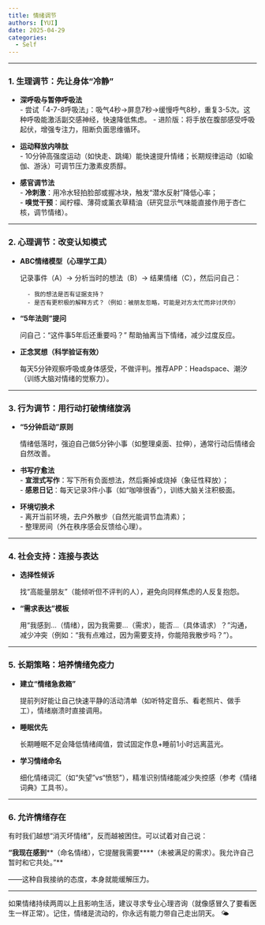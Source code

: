 ```yaml
---
title: 情绪调节
authors: [YUI]
date: 2025-04-29
categories:
  - Self
---
```



----



### **1. 生理调节：先让身体“冷静”**

- **深呼吸与暂停呼吸法**  
        - 尝试「4-7-8呼吸法」：吸气4秒→屏息7秒→缓慢呼气8秒，重复3-5次。这种呼吸能激活副交感神经，快速降低焦虑。
        - 进阶版：将手放在腹部感受呼吸起伏，增强专注力，阻断负面思维循环。



- **运动释放内啡肽**  
        - 10分钟高强度运动（如快走、跳绳）能快速提升情绪；长期规律运动（如瑜伽、游泳）可调节压力激素皮质醇。



- **感官调节法**  
        - **冷刺激**：用冷水轻拍脸部或握冰块，触发“潜水反射”降低心率；  
        - **嗅觉干预**：闻柠檬、薄荷或薰衣草精油（研究显示气味能直接作用于杏仁核，调节情绪）。



----



### **2. 心理调节：改变认知模式**

- **ABC情绪模型（心理学工具）**  

  记录事件（A）→ 分析当时的想法（B）→ 结果情绪（C），然后问自己：  

        - 我的想法是否有证据支持？  
        - 是否有更积极的解释方式？（例如：被朋友忽略，可能是对方太忙而非讨厌你）



- **“5年法则”提问**  

  问自己：“这件事5年后还重要吗？” 帮助抽离当下情绪，减少过度反应。



- **正念冥想（科学验证有效）**  

  每天5分钟观察呼吸或身体感受，不做评判。推荐APP：Headspace、潮汐（训练大脑对情绪的觉察力）。



----



### **3. 行为调节：用行动打破情绪旋涡**

- **“5分钟启动”原则**  

  情绪低落时，强迫自己做5分钟小事（如整理桌面、拉伸），通常行动后情绪会自然改善。



- **书写疗愈法**  
        - **宣泄式写作**：写下所有负面想法，然后撕掉或烧掉（象征性释放）；  
        - **感恩日记**：每天记录3件小事（如“咖啡很香”），训练大脑关注积极面。



- **环境切换术**  
        - 离开当前环境，去户外散步（自然光能调节血清素）；  
        - 整理房间（外在秩序感会反馈给心理）。



----



### **4. 社会支持：连接与表达**

- **选择性倾诉**  

  找“高能量朋友”（能倾听但不评判的人），避免向同样焦虑的人反复抱怨。



- **“需求表达”模板**  

  用“我感到…（情绪），因为我需要…（需求），能否…（具体请求）？”沟通，减少冲突（例如：“我有点难过，因为需要支持，你能陪我散步吗？”）。



----



### **5. 长期策略：培养情绪免疫力**

- **建立“情绪急救箱”**  

  提前列好能让自己快速平静的活动清单（如听特定音乐、看老照片、做手工），情绪崩溃时直接调用。



- **睡眠优先**  

  长期睡眠不足会降低情绪阈值，尝试固定作息+睡前1小时远离蓝光。



- **学习情绪命名**  

  细化情绪词汇（如“失望”vs“愤怒”），精准识别情绪能减少失控感（参考《情绪词典》工具书）。



----



### **6. 允许情绪存在**

有时我们越想“消灭坏情绪”，反而越被困住。可以试着对自己说：  

**“我现在感到****（命名情绪），它提醒我需要****（未被满足的需求）。我允许自己暂时和它共处。”**  

——这种自我接纳的态度，本身就能缓解压力。



----



如果情绪持续两周以上且影响生活，建议寻求专业心理咨询（就像感冒久了要看医生一样正常）。记住，情绪是流动的，你永远有能力带自己走出阴天。 🌤️

